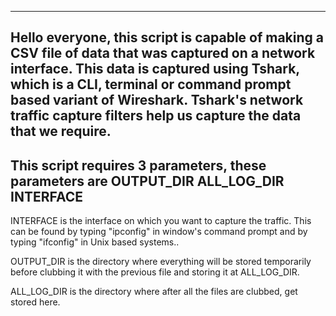 ------------------------------------------------------------------------------------------------------------------------
Hello everyone, this script is capable of making a CSV file of data that was captured on a network interface.
This data is captured using Tshark, which is a CLI, terminal or command prompt based variant of Wireshark.
Tshark's network traffic capture filters help us capture the data that we require.
------------------------------------------------------------------------------------------------------------------------
This script requires 3 parameters, these parameters are 
OUTPUT_DIR
ALL_LOG_DIR
INTERFACE
------------------------------------------------------------------------------------------------------------------------

INTERFACE is the interface on which you want to capture the traffic.
This can be found by typing "ipconfig" in window's command prompt and by typing "ifconfig" in Unix based systems..

OUTPUT_DIR is the directory where everything will be stored temporarily before clubbing it with the previous file and storing it at
ALL_LOG_DIR.

ALL_LOG_DIR is the directory where after all the files are clubbed, get stored here.
